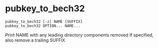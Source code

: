 # pubkey_to_bech32

```
pubkey_to_bech32 [-z] NAME [SUFFIX]
pubkey_to_bech32 OPTION... NAME...
```

Print NAME with any leading directory components removed
If specified, also remove a trailing SUFFIX
